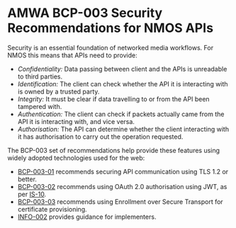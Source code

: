 # AMWA BCP-003 Security Recommendations for NMOS APIs

Security is an essential foundation of networked media workflows. For NMOS this means that APIs need to provide:

- *Confidentiality:* Data passing between client and the APIs is unreadable to third parties.
- *Identification:* The client can check whether the API it is interacting with is owned by a trusted party.
- *Integrity:* It must be clear if data travelling to or from the API been tampered with.
- *Authentication:* The client can check if packets actually came from the API it is interacting with, and vice versa.
- *Authorisation:* The API can determine whether the client interacting with it has authorisation to carry out the operation requested.

The BCP-003 set of recommendations help provide these features using widely adopted technologies used for the web:

- [BCP-003-01](https://specs.amwa.tv/bcp-003-01) recommends securing API communication using TLS 1.2 or better.
- [BCP-003-02](https://specs.amwa.tv/bcp-003-02) recommends using OAuth 2.0 authorisation using JWT, as per [IS-10](https://specs.amwa.tv/is-10).
- [BCP-003-03](https://specs.amwa.tv/bcp-003-03) recommends using Enrollment over Secure Transport for certificate provisioning.
- [INFO-002](https://specs.amwa.tv/info-002) provides guidance for implementers.


